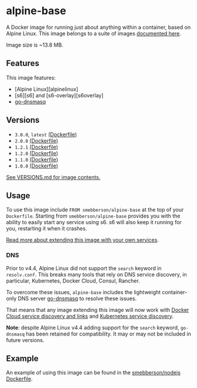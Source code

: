 # alpine-base

A Docker image for running just about anything within a container, based on Alpine Linux.
This image belongs to a suite of images [documented here][dockeralpine].

Image size is ~13.8 MB.

## Features

This image features:

- [Alpine Linux][alpinelinux]
- [s6][s6] and [s6-overlay][s6overlay]
- [go-dnsmasq][godnsmasq]

## Versions

- `3.0.0`, `latest` [(Dockerfile)](https://github.com/smebberson/docker-alpine/blob/alpine-base-v3.0.0/alpine-base/Dockerfile)
- `2.0.0` [(Dockerfile)](https://github.com/smebberson/docker-alpine/blob/alpine-base-v2.0.0/alpine-base/Dockerfile)
- `1.2.1` [(Dockerfile)](https://github.com/smebberson/docker-alpine/blob/alpine-base-v1.2.1/alpine-base/Dockerfile)
- `1.2.0` [(Dockerfile)](https://github.com/smebberson/docker-alpine/blob/alpine-base-v1.2.0/alpine-base/Dockerfile)
- `1.1.0` [(Dockerfile)](https://github.com/smebberson/docker-alpine/blob/alpine-base-v1.1.0/alpine-base/Dockerfile)
- `1.0.0` [(Dockerfile)](https://github.com/smebberson/docker-alpine/blob/alpine-base-v1.0.0/alpine-base/Dockerfile)

[See VERSIONS.md for image contents.](https://github.com/smebberson/docker-alpine/blob/master/alpine-base/VERSIONS.md)

## Usage

To use this image include `FROM smebberson/alpine-base` at the top of your `Dockerfile`. Starting from `smebberson/alpine-base` provides you with the ability to easily start any service using s6. s6 will also keep it running for you, restarting it when it crashes.

[Read more about extending this image with your own services](https://github.com/smebberson/docker-alpine/tree/alpine-consul-ui-upgrades#using-services).

### DNS

Prior to v4.4, Alpine Linux did not support the `search` keyword in `resolv.conf`. This breaks many tools that rely on DNS service discovery, in particular, Kubernetes, Docker Cloud, Consul, Rancher.

To overcome these issues, `alpine-base` includes the lightweight container-only DNS server [go-dnsmasq][godnsmasq] to resolve these issues.

That means that any image extending this image will now work with [Docker Cloud service discovery and links](https://docs.docker.com/docker-cloud/apps/service-links/) and [Kubernetes service discovery](https://github.com/kubernetes/kubernetes/blob/master/docs/user-guide/services.md#dns).

**Note**: despite Alpine Linux v4.4 adding support for the `search` keyword, `go-dnsmasq` has been retained for compatibility. It may or may not be included in future versions.

## Example

An example of using this image can be found in the [smebberson/nodejs][smebbersonnodejs] [Dockerfile][smebbersonnodejsdockerfile].

[smebbersonnodejs]: https://registry.hub.docker.com/u/smebberson/nodejs/
[smebbersonnodejsdockerfile]: https://github.com/smebberson/docker-ubuntu-base/blob/master/nodejs/Dockerfile
[godnsmasq]: https://github.com/janeczku/go-dnsmasq
[dockeralpine]: https://github.com/smebberson/docker-alpine

